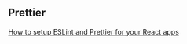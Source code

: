 ## Prettier

[How to setup ESLint and Prettier for your React apps](https://thomlom.dev/setup-eslint-prettier-react/)
